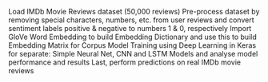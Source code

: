 Load IMDb Movie Reviews dataset (50,000 reviews)
Pre-process dataset by removing special characters, numbers, etc. from user reviews and convert sentiment labels positive & negative to numbers 1 & 0, respectively
Import GloVe Word Embedding to build Embedding Dictionary and use this to build Embedding Matrix for Corpus
Model Training using Deep Learning in Keras for separate: Simple Neural Net, CNN and LSTM Models and analyse model performance and results
Last, perform predictions on real IMDb movie reviews

